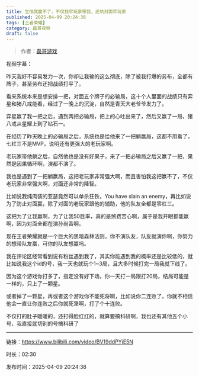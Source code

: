 ```yaml
---
title: 生怕我赢不了，不仅找牢玩家带我，还坑对面牢玩家
published: 2025-04-09 20:24:38
tags: [王者荣耀]
category: 磊哥视频
draft: false
---
```



> 作者：[磊哥游戏](https://space.bilibili.com/268941858?spm_id_from=333.788.upinfo.head.click)

视频字幕：

昨天我好不容易发力一次，你却让我输的这么彻底，除了被我打爆的劳布，全都有牌子，甚至劳布还把战绩打平了。

看来系统本来是想安排一把，对面五个牌子的必输局，这十个人里面的战绩只有弈星和猪八戒能看，经过了一晚上的沉淀，自然是青天大老爷爷发力了。

弈星赢了我一把之后，遇到两把必输局，把上的心吐出来了，然后又赢了一局，猪八戒从星耀上到了钻石一。

在经历了昨天晚上的必输局之后，系统也是给他来了一把躺赢局，这都不用看了，七杠三不是MVP，说明还有更强大的老玩家啊。

老玩家带他躺之后，自然他也是没有好果子，来了一把必输局之后又赢了一把，果然是因果循环啊，演都不演了。

我也是遇到了一把躺赢局，这把老玩家非常强大啊，而且害怕我这把赢不了，不仅老玩家非常强大啊，对面还非常的降智。

比如说我纯肉装的亚瑟竟然可以单杀狂铁，You have slain an enemy，再比如说为了防止对面赢，除了对面的老玩家跟他的辅助，他的队友全都是零杠三。

这把为了让我赢啊，为了让我50胜率，真的是煞费苦心啊，属于是我开眼都能赢啊，因为对面全都在演孙尚香啊。

现在王者荣耀就是一个巨大的黑暗森林法则，你不演队友，队友就演你啊，你努力的想带队友赢，可你的队友想赢吗。

我在评论区经常看到说有粉丝遇到我了，其实你能遇到我的概率还是比较低的，就比如说我这个id的号，我一天也就玩个1~3局，且大多时候打完一局我就下线了。

因为这个游戏你打多了，指定没有好下场，你一天打一局跟打20局，结局可能是一样的，只上了一颗星。

或者掉了一颗星，再或者这个游戏你不能死将啊，比如说你二连败了，你就不相信他会一直让你连败之后你就死犟啊，打了个十连败。

不仅打的肚子暖暖的，还打得脸红红的，就算要搞科研啊，我也还有其他五个小号，我直接就切别的号搞科研了

---

链接：https://www.bilibili.com/video/BV19ddPYjE5N

时长：02:30

发布时间：2025-04-09 20:24:38
